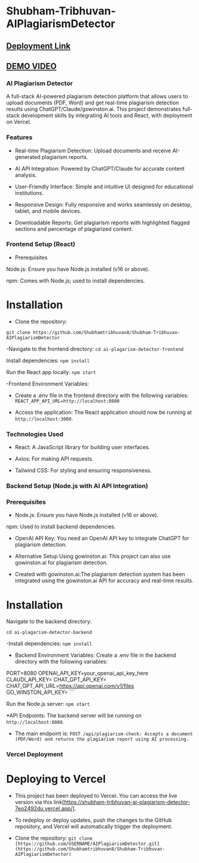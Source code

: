 # Shubham-Tribhuvan-AIPlagiarismDetector
## [Deployment Link](https://shubham-tribhuvan-ai-plagiarism-detector-7eo2492du.vercel.app)
## [DEMO VIDEO](https://www.loom.com/share/7abd1b595f3f45df84af4554df90240b?sid=e4dc6143-b658-4b58-b8a6-9bee6af3965f)

### AI Plagiarism Detector
A full-stack AI-powered plagiarism detection platform that allows users to upload documents (PDF, Word) and get real-time plagiarism detection results using 
ChatGPT/Claude/gowinston.ai. This project demonstrates full-stack development skills by integrating AI tools and React, with deployment on Vercel.

### Features
* Real-time Plagiarism Detection: Upload documents and receive AI-generated plagiarism reports.

* AI API Integration: Powered by ChatGPT/Claude for accurate content analysis.

* User-Friendly Interface: Simple and intuitive UI designed for educational institutions.

* Responsive Design: Fully responsive and works seamlessly on desktop, tablet, and mobile devices.

* Downloadable Reports: Get plagiarism reports with highlighted flagged sections and percentage of plagiarized content.

### Frontend Setup (React)

* Prerequisites

Node.js: Ensure you have Node.js installed (v16 or above).

npm: Comes with Node.js; used to install dependencies.

# Installation

* Clone the repository:

```git clone https://github.com/Shubhamtribhuvan8/Shubham-Tribhuvan-AIPlagiarismDetector```


-Navigate to the frontend directory:
```cd ai-plagarism-detector-frontend```

Install dependencies:
```npm install```

Run the React app locally:
```npm start```

-Frontend Environment Variables:

* Create a .env file in the frontend directory with the following variables: ```REACT_APP_API_URL=http://localhost:8080```

* Access the application: The React application should now be running at ```http://localhost:3000```.

### Technologies Used

* React: A JavaScript library for building user interfaces.

* Axios: For making API requests.

* Tailwind CSS: For styling and ensuring responsiveness.


### Backend Setup (Node.js with AI API Integration)

### Prerequisites

* Node.js: Ensure you have Node.js installed (v16 or above).

npm: Used to install backend dependencies.

* OpenAI API Key: You need an OpenAI API key to integrate ChatGPT for plagiarism detection.

* Alternative Setup Using gowinston.ai: This project can also use gowinston.ai for plagiarism detection.

* Created with gowinston.ai:The plagiarism detection system has been integrated using the gowinston.ai API for accuracy and real-time results.

# Installation

Navigate to the backend directory:

```cd ai-plagarism-detector-backend```

-Install dependencies:
```npm install```

* Backend Environment Variables: Create a .env file in the backend directory with the following variables:

PORT=8080
OPENAI_API_KEY=your_openai_api_key_here
CLAUDI_API_KEY=
CHAT_GPT_API_KEY=
CHAT_GPT_API_URL=https://api.openai.com/v1/files
GO_WINSTON_API_KEY= ```
 
Run the Node.js server:
```npm start```

*API Endpoints: The backend server will be running on ```http://localhost:8080```.

* The main endpoint is: ``POST /api/plagiarism-check: Accepts a document (PDF/Word) and returns the plagiarism report using AI processing.``


### Vercel Deployment

# Deploying to Vercel

* This project has been deployed to Vercel. You can access the live version via this link[https://shubham-tribhuvan-ai-plagiarism-detector-7eo2492du.vercel.app/].

* To redeploy or deploy updates, push the changes to the GitHub repository, and Vercel will automatically trigger the deployment.


* Clone the repository: ``` git clone [https://github.com/USERNAME/AIPlagiarismDetector.git](https://github.com/Shubhamtribhuvan8/Shubham-Tribhuvan-AIPlagiarismDetector) ```
